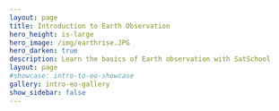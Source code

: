 ```yaml
---
layout: page
title: Introduction to Earth Observation
hero_height: is-large
hero_image: /img/earthrise.JPG
hero_darken: true
description: Learn the basics of Earth observation with SatSchool
layout: page
#showcase: intro-to-eo-showcase
gallery: intro-eo-gallery
show_sidebar: false
---
```

